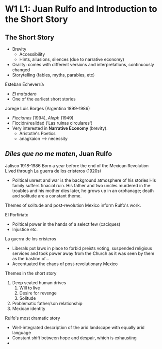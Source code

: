 # W1 L1: Juan Rulfo and Introduction to the Short Story
## The Short Story
- Brevity
	- Accessibility
	- Hints, allusions, silences (due to narrative economy)
- Orality: comes with different versions and interpretations, continuously changed
- Storytelling (fables, myths, parables, etc)

Esteban Echeverría
- *El matadero*
- One of the earliest short stories

Jorege Luis Borges (Argentina 1899-1986)
 - *Ficciones* (1994), *Aleph* (1949)
 - Ficción/realidad ('Las ruinas circulares')
 - Very interested in **Narrative Economy** (brevity).
	 - Aristotle's Poetics
	 - anagkaion --> necessity

## *Diles que no me maten*, Juan Rulfo
Jalisco 1918-1986
Born a year before the end of the Mexican Revolution
Lived through La guerra de los cristeros (1920s)
- Political unrest and war is the background atmosphere of his stories
His family suffers finacial ruin. His father and two uncles murdered in the troubles and his mother dies later, he grows up in an orphanage; death and solitude are a constant theme.

Themes of solitude and post-revolution Mexico inform Rulfo's work.

El Porfiriato
- Political power in the hands of a select few (caciques)
- Injustice etc.

La guerra de los cristeros
- Liberals put laws in place to forbid preists voting, suspended religious services and took power away from the Church as it was seen by them as the bastion of...
- Accentuated the chaos of post-revolutionary Mexico


Themes in the short story
1. Deep seated human drives
	1. Will to live
	2. Desire for revenge
	3. Solitude
2. Problematic father/son relationship
3. Mexican identity

Rulfo's most dramatic story
- Well-integrated description of the arid landscape with equally arid language
- Constant shift between hope and despair, which is exhausting
- 

